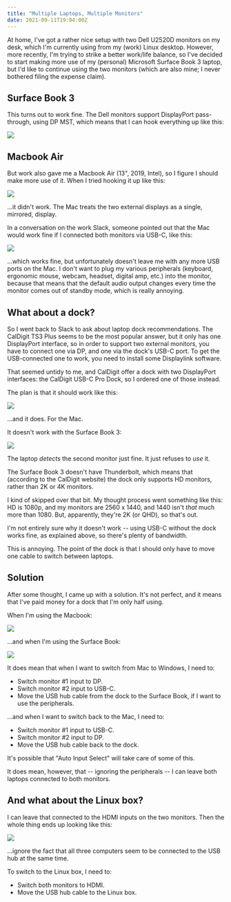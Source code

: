 ```yaml
---
title: "Multiple Laptops, Multiple Monitors"
date: 2021-09-11T19:04:00Z
---
```


At home, I've got a rather nice setup with two Dell U2520D monitors on my desk, which I'm currently using from my (work)
Linux desktop. However, more recently, I'm trying to strike a better work/life balance, so I've decided to start making
more use of my (personal) Microsoft Surface Book 3 laptop, but I'd like to continue using the two monitors (which are
also mine; I never bothered filing the expense claim).

## Surface Book 3

This turns out to work fine. The Dell monitors support DisplayPort pass-through, using DP MST, which means that I can
hook everything up like this:

![](/images/2021-09-11-laptops-and-monitors/windows-works.png)

## Macbook Air

But work also gave me a Macbook Air (13", 2019, Intel), so I figure I should make more use of it. When I tried hooking
it up like this:

![](/images/2021-09-11-laptops-and-monitors/macos-mirrors.png)

...it didn't work. The Mac treats the two external displays as a single, mirrored, display.

In a conversation on the work Slack, someone pointed out that the Mac would work fine if I connected both monitors via
USB-C, like this:

![](/images/2021-09-11-laptops-and-monitors/macos-usb-works.png)

...which works fine, but unfortunately doesn't leave me with any more USB ports on the Mac. I don't want to plug my
various peripherals (keyboard, ergonomic mouse, webcam, headset, digital amp, etc.) into the monitor, because that means
that the default audio output changes every time the monitor comes out of standby mode, which is really annoying.

## What about a dock?

So I went back to Slack to ask about laptop dock recommendations. The CalDigit TS3 Plus seems to be the most popular
answer, but it only has one DisplayPort interface, so in order to support two external monitors, you have to connect one
via DP, and one via the dock's USB-C port. To get the USB-connected one to work, you need to install some Displaylink
software.

That seemed untidy to me, and CalDigit offer a dock with two DisplayPort interfaces: the CalDigit USB-C Pro Dock, so I
ordered one of those instead.

The plan is that it should work like this:

![](/images/2021-09-11-laptops-and-monitors/macos-dock-works.png)

...and it does. For the Mac.

It doesn't work with the Surface Book 3:

![](/images/2021-09-11-laptops-and-monitors/windows-dock-nope.png)

The laptop _detects_ the second monitor just fine. It just refuses to _use_ it.

The Surface Book 3 doesn't have Thunderbolt, which means that (according to the CalDigit website) the dock only supports
HD monitors, rather than 2K or 4K monitors.

I kind of skipped over that bit. My thought process went something like this: HD is 1080p, and my monitors are 2560 x
1440, and 1440 isn't _that_ much more than 1080. But, apparently, they're 2K (or QHD), so that's out.

I'm not entirely sure why it doesn't work -- using USB-C without the dock works fine, as explained above, so there's
plenty of bandwidth.

This is annoying. The point of the dock is that I should only have to move one cable to switch between laptops.

## Solution

After some thought, I came up with a solution. It's not perfect, and it means that I've paid money for a dock that I'm
only half using.

When I'm using the Macbook:

![](/images/2021-09-11-laptops-and-monitors/macos-solution.png)

...and when I'm using the Surface Book:

![](/images/2021-09-11-laptops-and-monitors/windows-solution.png)

It does mean that when I want to switch from Mac to Windows, I need to:

- Switch monitor #1 input to DP.
- Switch monitor #2 input to USB-C.
- Move the USB hub cable from the dock to the Surface Book, if I want to use the peripherals.

...and when I want to switch back to the Mac, I need to:

- Switch monitor #1 input to USB-C.
- Switch monitor #2 input to DP.
- Move the USB hub cable back to the dock.

It's possible that "Auto Input Select" will take care of some of this.

It does mean, however, that -- ignoring the peripherals -- I can leave both laptops connected to both monitors.

## And what about the Linux box?

I can leave that connected to the HDMI inputs on the two monitors. Then the whole thing ends up looking like this:

![](/images/2021-09-11-laptops-and-monitors/everything.png)

...ignore the fact that all three computers seem to be connected to the USB hub at the same time.

To switch to the Linux box, I need to:

- Switch both monitors to HDMI.
- Move the USB hub cable to the Linux box.
